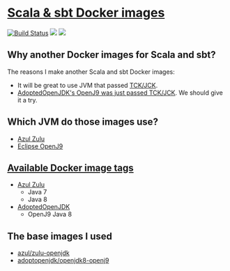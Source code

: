 # [Scala & sbt Docker images](https://hub.docker.com/r/jiminhsieh/scala-sbt/)

[![Build Status](https://travis-ci.org/jiminhsieh/scala-sbt-docker-images.svg?branch=master)](https://travis-ci.org/jiminhsieh/scala-sbt-docker-images)
[![](https://img.shields.io/docker/pulls/jiminhsieh/scala-sbt.svg)](https://hub.docker.com/r/jiminhsieh/scala-sbt/)
[![](https://img.shields.io/docker/stars/jiminhsieh/scala-sbt.svg)](https://hub.docker.com/r/jiminhsieh/scala-sbt/)


## Why another Docker images for Scala and sbt?

The reasons I make another Scala and sbt Docker images:

* It will be great to use JVM that passed [TCK/JCK](https://en.wikipedia.org/wiki/Technology_Compatibility_Kit).
* [AdoptedOpenJDK's OpenJ9 was just passed TCK/JCK](https://blog.adoptopenjdk.net/2018/03/jck-certification-and-an-anniversary-of-sorts). We should give it a try.

## Which JVM do those images use?

* [Azul Zulu](https://www.azul.com/products/zulu-and-zulu-enterprise/)
* [Eclipse OpenJ9](https://www.eclipse.org/openj9/)

## [Available Docker image tags](https://hub.docker.com/r/jiminhsieh/scala-sbt/tags/)
* [Azul Zulu](https://www.azul.com/products/zulu-and-zulu-enterprise/)
    * Java 7
    * Java 8
* [AdoptedOpenJDK](https://adoptopenjdk.net/)
    * OpenJ9 Java 8
    
## The base images I used
* [azul/zulu-openjdk](https://hub.docker.com/r/azul/zulu-openjdk/)
* [adoptopenjdk/openjdk8-openj9](https://hub.docker.com/r/adoptopenjdk/openjdk8-openj9/)